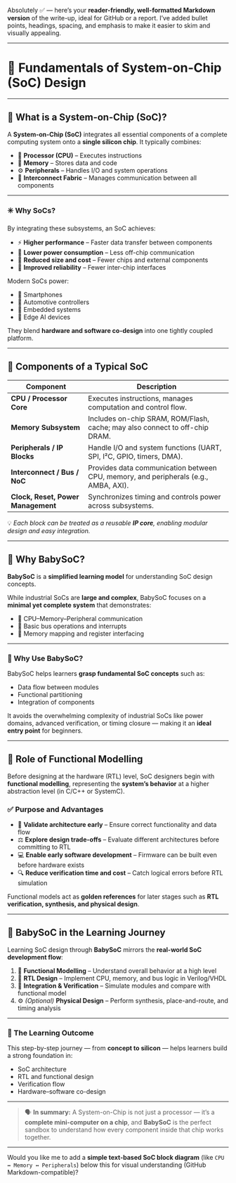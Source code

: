 Absolutely ✅ — here’s your **reader-friendly, well-formatted Markdown version** of the write-up, ideal for GitHub or a report.
I’ve added bullet points, headings, spacing, and emphasis to make it easier to skim and visually appealing.

---

# 🧠 Fundamentals of System-on-Chip (SoC) Design

---

## 🔹 What is a System-on-Chip (SoC)?

A **System-on-Chip (SoC)** integrates all essential components of a complete computing system onto a **single silicon chip**.
It typically combines:

* 🧮 **Processor (CPU)** – Executes instructions
* 🧠 **Memory** – Stores data and code
* ⚙️ **Peripherals** – Handles I/O and system operations
* 🔗 **Interconnect Fabric** – Manages communication between all components

---

### ✳️ Why SoCs?

By integrating these subsystems, an SoC achieves:

* ⚡ **Higher performance** – Faster data transfer between components
* 🔋 **Lower power consumption** – Less off-chip communication
* 📏 **Reduced size and cost** – Fewer chips and external components
* 🧱 **Improved reliability** – Fewer inter-chip interfaces

Modern SoCs power:

* 📱 Smartphones
* 🚗 Automotive controllers
* 🔌 Embedded systems
* 🧩 Edge AI devices

They blend **hardware and software co-design** into one tightly coupled platform.

---

## 🔹 Components of a Typical SoC

| Component                          | Description                                                                         |
| ---------------------------------- | ----------------------------------------------------------------------------------- |
| **CPU / Processor Core**           | Executes instructions, manages computation and control flow.                        |
| **Memory Subsystem**               | Includes on-chip SRAM, ROM/Flash, cache; may also connect to off-chip DRAM.         |
| **Peripherals / IP Blocks**        | Handle I/O and system functions (UART, SPI, I²C, GPIO, timers, DMA).                |
| **Interconnect / Bus / NoC**       | Provides data communication between CPU, memory, and peripherals (e.g., AMBA, AXI). |
| **Clock, Reset, Power Management** | Synchronizes timing and controls power across subsystems.                           |

💡 *Each block can be treated as a reusable **IP core**, enabling modular design and easy integration.*

---

## 🔹 Why BabySoC?

**BabySoC** is a **simplified learning model** for understanding SoC design concepts.

While industrial SoCs are **large and complex**, BabySoC focuses on a **minimal yet complete system** that demonstrates:

* 🧩 CPU–Memory–Peripheral communication
* 🔁 Basic bus operations and interrupts
* 📜 Memory mapping and register interfacing

---

### 🎯 Why Use BabySoC?

BabySoC helps learners **grasp fundamental SoC concepts** such as:

* Data flow between modules
* Functional partitioning
* Integration of components

It avoids the overwhelming complexity of industrial SoCs like power domains, advanced verification, or timing closure — making it an **ideal entry point** for beginners.

---

## 🔹 Role of Functional Modelling

Before designing at the hardware (RTL) level, SoC designers begin with **functional modelling**, representing the **system’s behavior** at a higher abstraction level (in C/C++ or SystemC).

### ✅ Purpose and Advantages

* 🧩 **Validate architecture early** – Ensure correct functionality and data flow
* ⚖️ **Explore design trade-offs** – Evaluate different architectures before committing to RTL
* 💻 **Enable early software development** – Firmware can be built even before hardware exists
* 🔍 **Reduce verification time and cost** – Catch logical errors before RTL simulation

Functional models act as **golden references** for later stages such as **RTL verification, synthesis, and physical design**.

---

## 🔹 BabySoC in the Learning Journey

Learning SoC design through **BabySoC** mirrors the **real-world SoC development flow**:

1. 🧠 **Functional Modelling** – Understand overall behavior at a high level
2. 🧾 **RTL Design** – Implement CPU, memory, and bus logic in Verilog/VHDL
3. 🧪 **Integration & Verification** – Simulate modules and compare with functional model
4. ⚙️ *(Optional)* **Physical Design** – Perform synthesis, place-and-route, and timing analysis

---

### 🚀 The Learning Outcome

This step-by-step journey — from **concept to silicon** — helps learners build a strong foundation in:

* SoC architecture
* RTL and functional design
* Verification flow
* Hardware–software co-design

---

> 🗣️ **In summary:**
> A System-on-Chip is not just a processor — it’s a **complete mini-computer on a chip**, and **BabySoC** is the perfect sandbox to understand how every component inside that chip works together.

---

Would you like me to add a **simple text-based SoC block diagram** (like `CPU ↔ Memory ↔ Peripherals`) below this for visual understanding (GitHub Markdown-compatible)?
